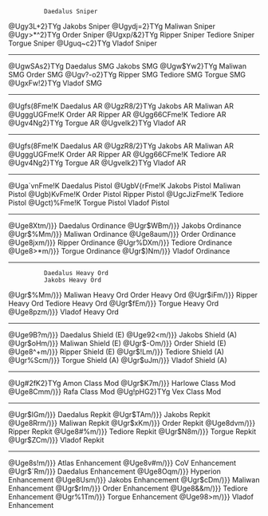               Daedalus Sniper
@Ugy3L+2}TYg  Jakobs Sniper
@Ugydj=2}TYg  Maliwan Sniper
@Ugy>*^2}TYg  Order Sniper
@Ugxp/&2}TYg  Ripper Sniper
              Tediore Sniper
              Torgue Sniper
@Uguq~c2}TYg  Vladof Sniper

-------------------------------

@UgwSAs2}TYg  Daedalus SMG
              Jakobs SMG
@Ugw$Yw2}TYg  Maliwan SMG
              Order SMG
@Ugv?-o2}TYg  Ripper SMG
              Tediore SMG
              Torgue SMG
@UgxFw!2}TYg  Vladof SMG

-------------------------------

@Ugfs(8Fme!K  Daedalus AR
@UgzR8/2}TYg  Jakobs AR
              Maliwan AR
@UgggUGFme!K  Order AR
              Ripper AR
@Ugg66CFme!K  Tediore AR
@Ugv4Ng2}TYg  Torgue AR
@Ugvelk2}TYg  Vladof AR

-------------------------------

@Ugfs(8Fme!K  Daedalus AR
@UgzR8/2}TYg  Jakobs AR
              Maliwan AR
@UgggUGFme!K  Order AR
              Ripper AR
@Ugg66CFme!K  Tediore AR
@Ugv4Ng2}TYg  Torgue AR
@Ugvelk2}TYg  Vladof AR

-------------------------------

@Uga`vnFme!K  Daedalus Pistol
@UgbV{rFme!K  Jakobs Pistol
              Maliwan Pistol
@Ugb)KvFme!K  Order Pistol
              Ripper Pistol
@UgcJizFme!K  Tediore Pistol
@Ugct)%Fme!K  Torgue Pistol
              Vladof Pistol

-------------------------------

@Uge8Xtm/)}}  Daedalus Ordinance
@Ugr$WBm/)}}  Jakobs Ordinance
@Ugr$%Mm/)}}  Maliwan Ordinance
@Uge8aum/)}}  Order Ordinance
@Uge8jxm/)}}  Ripper Ordinance
@Ugr%DXm/)}}  Tediore Ordinance
@Uge8>*m/)}}  Torgue Ordinance
@Ugr$)Nm/)}}  Vladof Ordinance

-------------------------------

              Daedalus Heavy Ord
              Jakobs Heavy Ord
@Ugr$%Mm/)}}  Maliwan Heavy Ord
              Order Heavy Ord
@Ugr$iFm/)}}  Ripper Heavy Ord
              Tediore Heavy Ord
@Ugr$fEm/)}}  Torgue Heavy Ord
@Uge8pzm/)}}  Vladof Heavy Ord

-------------------------------

@Uge9B?m/)}}  Daedalus Shield (E)
@Uge92<m/)}}  Jakobs Shield (A)
@Ugr$oHm/)}}  Maliwan Shield (E)
@Ugr$-Om/)}}  Order Shield (E)
@Uge8^+m/)}}  Ripper Shield (E)
@Ugr$!Lm/)}}  Tediore Shield (A)
@Ugr%Scm/)}}  Torgue Shield (A)
@Ugr$uJm/)}}  Vladof Shield (A)

-------------------------------

@Ug#2fK2}TYg  Amon Class Mod
@Ugr$K7m/)}}  Harlowe Class Mod
@Uge8Cmm/)}}  Rafa Class Mod
@Ug!pHG2}TYg  Vex Class Mod

-------------------------------

@Ugr$lGm/)}}  Daedalus Repkit
@Ugr$TAm/)}}  Jakobs Repkit
@Uge8Rrm/)}}  Maliwan Repkit
@Ugr$xKm/)}}  Order Repkit
@Uge8dvm/)}}  Ripper Repkit
@Uge8#%m/)}}  Tediore Repkit
@Ugr$N8m/)}}  Torgue Repkit
@Ugr$ZCm/)}}  Vladof Repkit

-------------------------------

@Uge8s!m/)}}  Atlas Enhancement
@Uge8v#m/)}}  CoV Enhancement
@Ugr$`Rm/)}}  Daedalus Enhancement
@Uge8Oqm/)}}  Hyperion Enhancement
@Uge8Usm/)}}  Jakobs Enhancement
@Ugr$cDm/)}}  Maliwan Enhancement
@Ugr$rIm/)}}  Order Enhancement
@Uge8&&m/)}}  Tediore Enhancement
@Ugr%1Tm/)}}  Torgue Enhancement
@Uge98>m/)}}  Vladof Enhancement